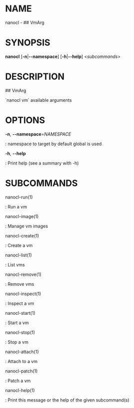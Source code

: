 NAME
====

nanocl - \#\# VmArg

SYNOPSIS
========

**nanocl** \[**-n**\|**\--namespace**\] \[**-h**\|**\--help**\]
\<*subcommands*\>

DESCRIPTION
===========

\#\# VmArg

\`nanocl vm\` available arguments

OPTIONS
=======

**-n**, **\--namespace**=*NAMESPACE*

:   namespace to target by default global is used

**-h**, **\--help**

:   Print help (see a summary with -h)

SUBCOMMANDS
===========

nanocl-run(1)

:   Run a vm

nanocl-image(1)

:   Manage vm images

nanocl-create(1)

:   Create a vm

nanocl-list(1)

:   List vms

nanocl-remove(1)

:   Remove vms

nanocl-inspect(1)

:   Inspect a vm

nanocl-start(1)

:   Start a vm

nanocl-stop(1)

:   Stop a vm

nanocl-attach(1)

:   Attach to a vm

nanocl-patch(1)

:   Patch a vm

nanocl-help(1)

:   Print this message or the help of the given subcommand(s)
